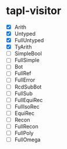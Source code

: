 # tapl-visitor

- [x] Arith
- [x] Untyped
- [x] FullUntyped
- [x] TyArith
- [ ] SimpleBool
- [ ] FullSimple
- [ ] Bot
- [ ] FullRef
- [ ] FullError
- [ ] RcdSubBot
- [ ] FullSub
- [ ] FullEquiRec
- [ ] FullIsoRec
- [ ] EquiRec
- [ ] Recon
- [ ] FullRecon
- [ ] FullPoly
- [ ] FullOmega
